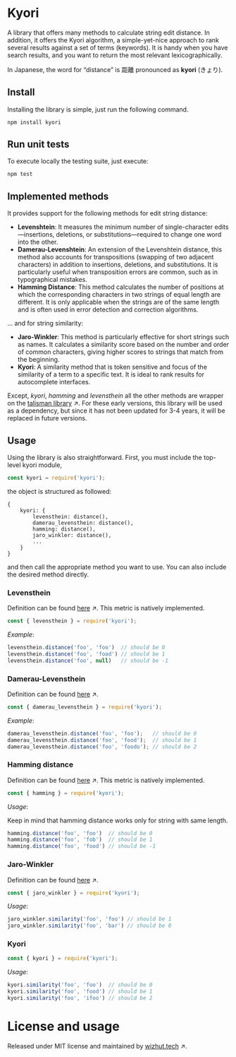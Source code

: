 # Kyori

A library that offers many methods to calculate string edit distance.
In addition, it offers the Kyori algorithm, a simple-yet-nice approach to rank
several results against a set of terms (keywords). It is handy when you have search 
results, and you want to return the most relevant lexicographically.

In Japanese, the word for “distance” is 距離 pronounced as **kyori** (きょり).

## Install

Installing the library is simple, just run the following command.

```bash
npm install kyori
```

## Run unit tests

To execute locally the testing suite, just execute:

```bash
npm test
```

## Implemented methods

It provides support for the following methods for edit string distance:

* **Levenshtein**: It measures the minimum number of single-character edits—insertions, deletions, or substitutions—required to change one word into the other.
* **Damerau-Levenshtein**: An extension of the Levenshtein distance, this method also accounts for transpositions (swapping of two adjacent characters) in addition to insertions, deletions, and substitutions. It is particularly useful when transposition errors are common, such as in typographical mistakes.
* **Hamming Distance**: This method calculates the number of positions at which the corresponding characters in two strings of equal length are different. It is only applicable when the strings are of the same length and is often used in error detection and correction algorithms.

... and for string similarity:

* **Jaro-Winkler**: This method is particularly effective for short strings such as names. It calculates a similarity score based on the number and order of common characters, giving higher scores to strings that match from the beginning.
* **Kyori**: A similarity method that is token sensitive and focus of the similarity of a term to a specific text. It is ideal to rank results for autocomplete interfaces.

Except, *kyori*, *hamming* and *levensthein* all the other methods are wrapper on the [talisman library](https://yomguithereal.github.io/talisman/) ↗. For these early versions, this library will be used as a dependency, but since it has not been updated for 3-4 years, it will be replaced in future versions.

## Usage

Using the library is also straightforward. First, you must include the top-level kyori module,

```javascript
const kyori = require('kyori');
```

the object is structured as followed:

```text
{
    kyori: {
        levensthein: distance(),
        damerau_levensthein: distance(),
        hamming: distance(),
        jaro_winkler: distance(),
        ...
    }
}
```

and then call the appropriate method you want to use. You can also include the desired method directly.

### Levensthein

Definition can be found [here](https://en.wikipedia.org/wiki/Levenshtein_distance) ↗. This metric is natively implemented.

```javascript
const { levensthein } = require('kyori');
```

*Example*:

```javascript
levensthein.distance('foo', 'foo')  // should be 0
levensthein.distance('foo', 'food') // should be 1
levensthein.distance('foo', null)   // should be -1
```

### Damerau-Levensthein

Definition can be found [here](https://en.wikipedia.org/wiki/Damerau–Levenshtein_distance) ↗.

```javascript
const { damerau_levensthein } = require('kyori');
```

*Example*:

```javascript
damerau_levensthein.distance('foo', 'foo');   // should be 0
damerau_levensthein.distance('foo', 'food');  // should be 1
damerau_levensthein.distance('foo', 'foodo'); // should be 2
```

### Hamming distance

Definition can be found [here](https://en.wikipedia.org/wiki/Hamming_distance) ↗. This metric is natively implemented.

```javascript
const { hamming } = require('kyori');
```

*Usage*:

Keep in mind that hamming distance works only for string with same length.

```javascript
hamming.distance('foo', 'foo')  // should be 0
hamming.distance('foo', 'fob')  // should be 1
hamming.distance('foo', 'food') // should be -1
```

### Jaro-Winkler

Definition can be found [here](https://en.wikipedia.org/wiki/Jaro–Winkler_distance) ↗.

```javascript
const { jaro_winkler } = require('kyori');
```

*Usage*:

```javascript
jaro_winkler.similarity('foo', 'foo') // should be 1
jaro_winkler.similarity('foo', 'bar') // should be 0
```

### Kyori

```javascript
const { kyori } = require('kyori');
```

*Usage*:

```javascript
kyori.similarity('foo', 'foo')  // should be 0
kyori.similarity('foo', 'food') // should be 1
kyori.similarity('foo', 'ifoo') // should be 2
```

# License and usage

Released under MIT license and maintained by [wizhut.tech](https://www.wizhut.tech) ↗.
